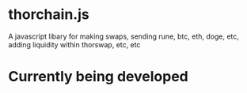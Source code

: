 # thorchain.js
A javascript libary for making swaps, sending rune, btc, eth, doge, etc, adding liquidity within thorswap, etc, etc

# Currently being developed

